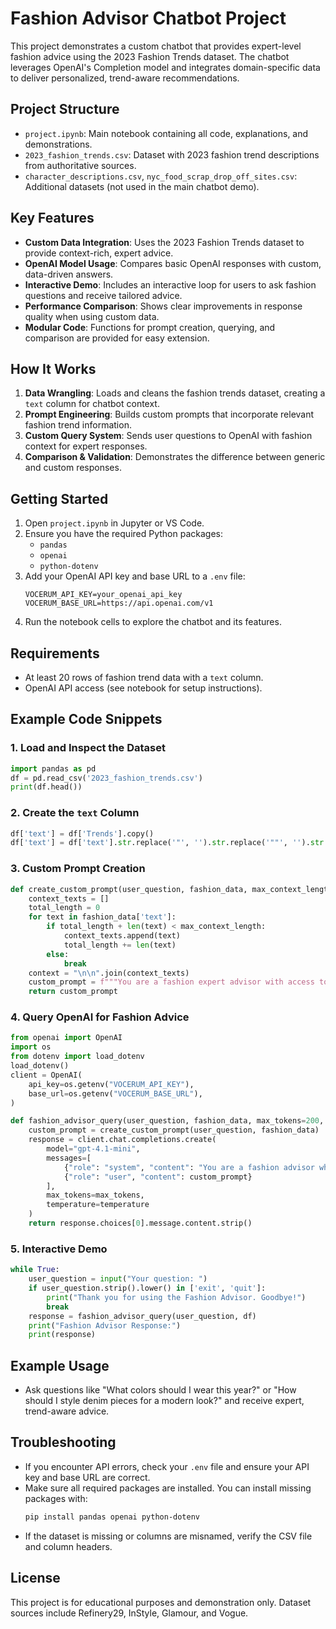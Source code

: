 
# Fashion Advisor Chatbot Project

This project demonstrates a custom chatbot that provides expert-level fashion advice using the 2023 Fashion Trends dataset. The chatbot leverages OpenAI's Completion model and integrates domain-specific data to deliver personalized, trend-aware recommendations.

## Project Structure

- `project.ipynb`: Main notebook containing all code, explanations, and demonstrations.
- `2023_fashion_trends.csv`: Dataset with 2023 fashion trend descriptions from authoritative sources.
- `character_descriptions.csv`, `nyc_food_scrap_drop_off_sites.csv`: Additional datasets (not used in the main chatbot demo).

## Key Features

- **Custom Data Integration**: Uses the 2023 Fashion Trends dataset to provide context-rich, expert advice.
- **OpenAI Model Usage**: Compares basic OpenAI responses with custom, data-driven answers.
- **Interactive Demo**: Includes an interactive loop for users to ask fashion questions and receive tailored advice.
- **Performance Comparison**: Shows clear improvements in response quality when using custom data.
- **Modular Code**: Functions for prompt creation, querying, and comparison are provided for easy extension.

## How It Works

1. **Data Wrangling**: Loads and cleans the fashion trends dataset, creating a `text` column for chatbot context.
2. **Prompt Engineering**: Builds custom prompts that incorporate relevant fashion trend information.
3. **Custom Query System**: Sends user questions to OpenAI with fashion context for expert responses.
4. **Comparison & Validation**: Demonstrates the difference between generic and custom responses.

## Getting Started

1. Open `project.ipynb` in Jupyter or VS Code.
2. Ensure you have the required Python packages:
   - `pandas`
   - `openai`
   - `python-dotenv`
3. Add your OpenAI API key and base URL to a `.env` file:
   ```env
   VOCERUM_API_KEY=your_openai_api_key
   VOCERUM_BASE_URL=https://api.openai.com/v1
   ```
4. Run the notebook cells to explore the chatbot and its features.

## Requirements

- At least 20 rows of fashion trend data with a `text` column.
- OpenAI API access (see notebook for setup instructions).

## Example Code Snippets

### 1. Load and Inspect the Dataset

```python
import pandas as pd
df = pd.read_csv('2023_fashion_trends.csv')
print(df.head())
```

### 2. Create the `text` Column

```python
df['text'] = df['Trends'].copy()
df['text'] = df['text'].str.replace('"', '').str.replace('""', '').str.strip()
```

### 3. Custom Prompt Creation

```python
def create_custom_prompt(user_question, fashion_data, max_context_length=1500):
    context_texts = []
    total_length = 0
    for text in fashion_data['text']:
        if total_length + len(text) < max_context_length:
            context_texts.append(text)
            total_length += len(text)
        else:
            break
    context = "\n\n".join(context_texts)
    custom_prompt = f"""You are a fashion expert advisor with access to the latest 2023 fashion trends.\n\nFASHION TRENDS CONTEXT:\n{context}\n\nQuestion: {user_question}\nAnswer:"""
    return custom_prompt
```

### 4. Query OpenAI for Fashion Advice

```python
from openai import OpenAI
import os
from dotenv import load_dotenv
load_dotenv()
client = OpenAI(
    api_key=os.getenv("VOCERUM_API_KEY"),
    base_url=os.getenv("VOCERUM_BASE_URL"),
)

def fashion_advisor_query(user_question, fashion_data, max_tokens=200, temperature=0.7):
    custom_prompt = create_custom_prompt(user_question, fashion_data)
    response = client.chat.completions.create(
        model="gpt-4.1-mini",
        messages=[
            {"role": "system", "content": "You are a fashion advisor who gives personalized outfit suggestions."},
            {"role": "user", "content": custom_prompt}
        ],
        max_tokens=max_tokens,
        temperature=temperature
    )
    return response.choices[0].message.content.strip()
```

### 5. Interactive Demo

```python
while True:
    user_question = input("Your question: ")
    if user_question.strip().lower() in ['exit', 'quit']:
        print("Thank you for using the Fashion Advisor. Goodbye!")
        break
    response = fashion_advisor_query(user_question, df)
    print("Fashion Advisor Response:")
    print(response)
```

## Example Usage

- Ask questions like "What colors should I wear this year?" or "How should I style denim pieces for a modern look?" and receive expert, trend-aware advice.

## Troubleshooting

- If you encounter API errors, check your `.env` file and ensure your API key and base URL are correct.
- Make sure all required packages are installed. You can install missing packages with:
  ```bash
  pip install pandas openai python-dotenv
  ```
- If the dataset is missing or columns are misnamed, verify the CSV file and column headers.

## License

This project is for educational purposes and demonstration only. Dataset sources include Refinery29, InStyle, Glamour, and Vogue.
